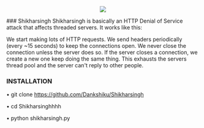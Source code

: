 <p align="center">
  <img src=".Images/logo.png">
</p>
###                      Shikharsingh
Shikharsingh is basically an HTTP Denial of Service attack that affects threaded servers. It works like this:

We start making lots of HTTP requests.
We send headers periodically (every ~15 seconds) to keep the connections open.
We never close the connection unless the server does so. If the server closes a connection, we create a new one keep doing the same thing.
This exhausts the servers thread pool and the server can't reply to other people.

### INSTALLATION 
 • git clone https://github.com/Dankshiku/Shikharsingh

 • cd Shikharsinghhhh


 • python shikharsingh.py
<!--
**Shikharsinghhhh/Shikharsinghhhh** is a ✨ _special_ ✨ repository because its `README.md` (this file) appears on your GitHub profile.

Here are some ideas to get you started:

- 🔭 I’m currently working on ...
- 🌱 I’m currently learning ...
- 👯 I’m looking to collaborate on ...
- 🤔 I’m looking for help with ...
- 💬 Ask me about ...
- 📫 How to reach me: ...
- 😄 Pronouns: ...
- ⚡ Fun fact: ...
-->
